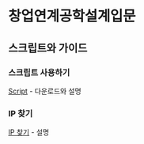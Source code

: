 # 창업연계공학설계입문

## 스크립트와 가이드

### 스크립트 사용하기

[Script] - 다운로드와 설명

[Script]: https://github.com/ghyeon0/Rascar_Script_Guide/blob/master/%EC%8A%A4%ED%81%AC%EB%A6%BD%ED%8A%B8%20%EC%82%AC%EC%9A%A9%EB%B2%95.md	"스크립트 사용법"



### IP 찾기

[IP 찾기] - 설명

[IP 찾기]: https://github.com/ghyeon0/Rascar_Script_Guide/blob/master/%EB%9D%BC%EC%A6%88%EB%B2%A0%EB%A6%AC%ED%8C%8C%EC%9D%B4%EC%9D%98%20IP%20%EC%B0%BE%EA%B8%B0.md	"IP 찾기"

